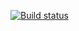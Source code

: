 [![Build status](https://ci.appveyor.com/api/projects/status/rb3orf4dxmjs3csl?svg=true)](https://ci.appveyor.com/project/lsd68/webtest)
